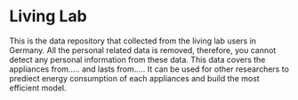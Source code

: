 # Living Lab
This is the data repository that collected from the living lab users in Germany. All the personal related data is removed, therefore, you cannot detect any personal information from these data. 
This data covers the appliances from..... and lasts from..... 
It can be used for other researchers to prediect energy consumption of each appliances and build the most efficient model. 


